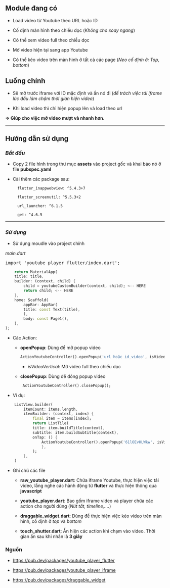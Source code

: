 ## Module đang có

- Load video từ Youtube theo URL hoặc ID

- Cố định màn hình theo chiều dọc (*Không cho xoay ngang*)

- Có thể xem video full theo chiều dọc

- Mở video hiện tại sang app Youtube

- Có thể kéo video trên màn hình ở tất cả các page (*Neo cố định ở: Top, bottom*)

## Luồng chính
- Sẽ mở trước iframe với ID mặc định và ẩn nó đi (*để trách việc tải iframe lúc đầu làm chậm thời gian hiện video*)

- Khi load video thì chỉ hiện popup lên và load theo url

**=> Giúp cho việc mở video mượt và nhanh hơn.**
***
## Hướng dẫn sử dụng

### *Bắt đầu*

- Copy 2 file hình trong thư mục **assets** vào project gốc và khai báo nó ở  file **pubspec.yaml**

- Cài thêm các package sau:

        flutter_inappwebview: ^5.4.3+7

        flutter_screenutil: ^5.5.3+2

        url_launcher: ^6.1.5

        get: ^4.6.5

***

### *Sử dụng*

- Sử dụng moudle vào project chính

*main.dart*

<pre>import 'youtube_player_flutter/index.dart';</pre>

``` Dart
    return MaterialApp(
    title: title,
    builder: (context, child) {
        child = youtubeCustomBuilder(context, child); <-- HERE
        return child; <-- HERE
    },
    home: Scaffold(
        appBar: AppBar(
        title: const Text(title),
        ),
        body: const Page1(),
    ),
);  
```

- Các Action:

  - **openPopup**: Dùng để mở popup video

     ```Dart
     ActionYoutubeController().openPopup('url hoặc id_video', isVideoVertical: true/false );
    ```  

    - *isVideoVertical*: Mở video full theo chiều dọc


  - **closePopup**: Dùng để đóng popup video

    ```Dart
     ActionYoutubeController().closePopup();
    ```  

- Ví dụ:

``` Dart
    ListView.builder(
        itemCount: items.length,
        itemBuilder: (context, index) {
            final item = items[index];
            return ListTile(
            title: item.buildTitle(context),
            subtitle: item.buildSubtitle(context),
            onTap: () {
                ActionYoutubeController().openPopup('61lOEvHLWkw', isVideoVertical: true);
                },
            );
        },
    )
```

- Ghi chú các file

  - **raw_youtube_player.dart**: Chứa iframe Youtube, thực hiện việc tải video, lắng nghe các hành động từ **flutter** và thực hiện thông qua **javascript**

  - **youtube_player.dart**: Bao gồm iframe video và player chứa các action cho người dùng (*Nút tắt, timeline,....*)

  - **draggable_widget.dart**: Dùng để thực hiện việc kéo video trên màn hình, cố định ở *top* và *bottom*

  - **touch_shutter.dart**: Ẩn hiện các action khi chạm vào video. Thời gian ẩn sau khi nhấn là **3 giây**

### Nguồn

- <https://pub.dev/packages/youtube_player_flutter>

- <https://pub.dev/packages/youtube_player_iframe>

- <https://pub.dev/packages/draggable_widget>
